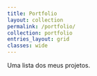 ```yaml
---
title: Portfolio
layout: collection
permalink: /portfolio/
collection: portfolio
entries_layout: grid
classes: wide
---
```


Uma lista dos meus projetos.